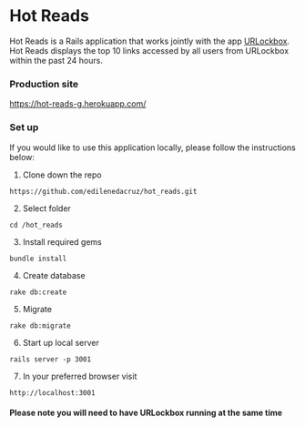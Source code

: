 # Hot Reads

Hot Reads is a Rails application that works jointly with the app [URLockbox](https://github.com/edilenedacruz/m4-final-starter). Hot Reads displays the top 10 links accessed by all users from URLockbox within the past 24 hours.

### Production site

https://hot-reads-g.herokuapp.com/

### Set up

If you would like to use this application locally, please follow the instructions below:

1. Clone down the repo
```
https://github.com/edilenedacruz/hot_reads.git
```

2. Select folder
```
cd /hot_reads
```
3. Install required gems
```
bundle install
```
4. Create database
```
rake db:create
```
5. Migrate
```
rake db:migrate
```

6. Start up local server
```
rails server -p 3001
```

7. In your preferred browser visit
```
http://localhost:3001
```


#### Please note you will need to have URLockbox running at the same time
